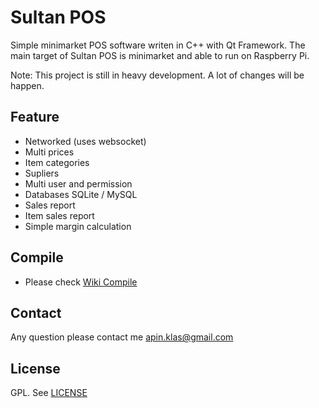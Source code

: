 # Sultan POS
Simple minimarket POS software writen in C++ with Qt Framework. The main target of Sultan POS is minimarket and able to run on Raspberry Pi.

Note: This project is still in heavy development. A lot of changes will be happen.

## Feature
* Networked (uses websocket)
* Multi prices
* Item categories
* Supliers
* Multi user and permission
* Databases SQLite / MySQL
* Sales report
* Item sales report
* Simple margin calculation

## Compile
* Please check [Wiki Compile](https://github.com/apinprastya/sultan/wiki/Compile)

## Contact
Any question please contact me apin.klas@gmail.com

## License
GPL. See [LICENSE](https://github.com/apinprastya/sultan/blob/master/LICENSE)
